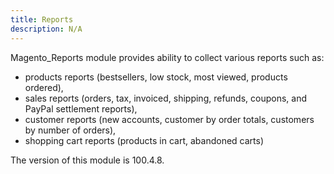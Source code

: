 ```yaml
---
title: Reports
description: N/A
---
```


Magento_Reports module provides ability to collect various reports such as:

 - products reports (bestsellers, low stock, most viewed, products ordered),
 - sales reports (orders, tax, invoiced, shipping, refunds, coupons, and PayPal settlement reports),
 - customer reports (new accounts, customer by order totals, customers by number of orders),
 - shopping cart reports (products in cart, abandoned carts)

<InlineAlert slots="text" />
The version of this module is 100.4.8.
